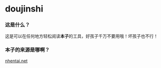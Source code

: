 # doujinshi

### 这是什么？

这是可以在任何地方轻松阅读**本子**的工具，好孩子千万不要用哦！坏孩子也不行！

### 本子的来源是哪啊？

[nhentai.net](http://nhentai.net)
